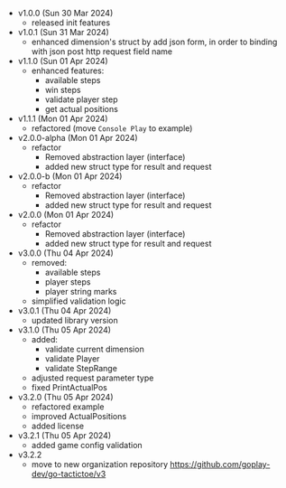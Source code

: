 - v1.0.0 (Sun 30 Mar 2024)
  - released init features
- v1.0.1 (Sun 31 Mar 2024)
  - enhanced dimension's struct by add json form, in order to binding with json post http request field name
- v1.1.0 (Sun 01 Apr 2024)
  - enhanced features:
    - available steps
    - win steps
    - validate player step
    - get actual positions
- v1.1.1 (Mon 01 Apr 2024)
  - refactored (move `Console Play` to example)
- v2.0.0-alpha (Mon 01 Apr 2024)
  - refactor
    - Removed abstraction layer (interface)
    - added new struct type for result and request
- v2.0.0-b (Mon 01 Apr 2024)
  - refactor
    - Removed abstraction layer (interface)
    - added new struct type for result and request
- v2.0.0 (Mon 01 Apr 2024)
  - refactor
    - Removed abstraction layer (interface)
    - added new struct type for result and request
- v3.0.0 (Thu 04 Apr 2024)
  - removed:
    - available steps 
    - player steps
    - player string marks
  - simplified validation logic
- v3.0.1 (Thu 04 Apr 2024)
  - updated library version
- v3.1.0 (Thu 05 Apr 2024)
  - added:
    - validate current dimension
    - validate Player
    - validate StepRange
  - adjusted request parameter type
  - fixed PrintActualPos
- v3.2.0 (Thu 05 Apr 2024)
  - refactored example
  - improved ActualPositions
  - added license
- v3.2.1 (Thu 05 Apr 2024)
  - added game config validation
- v3.2.2
  - move to new organization repository https://github.com/goplay-dev/go-tactictoe/v3